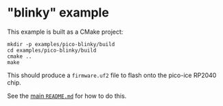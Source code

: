 "blinky" example
================
This example is built as a CMake project:

```
mkdir -p examples/pico-blinky/build
cd examples/pico-blinky/build
cmake ..
make
```

This should produce a `firmware.uf2` file to flash onto the pico-ice RP2040 chip.

See the [main `README.md`](../../README.md) for how to do this.

